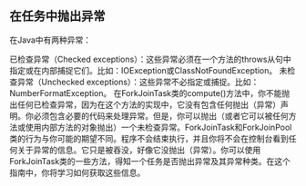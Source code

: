 ## 在任务中抛出异常
   
   在Java中有两种异常：
   
   已检查异常（Checked exceptions）：这些异常必须在一个方法的throws从句中指定或在内部捕捉它们。比如：IOException或ClassNotFoundException。
   未检查异常（Unchecked exceptions）：这些异常不必指定或捕捉。比如：NumberFormatException。
   在ForkJoinTask类的compute()方法中，你不能抛出任何已检查异常，因为在这个方法的实现中，它没有包含任何抛出（异常）声明。你必须包含必要的代码来处理异常。但是，你可以抛出（或者它可以被任何方法或使用内部方法的对象抛出）一个未检查异常。ForkJoinTask和ForkJoinPool类的行为与你可能的期望不同。程序不会结束执行，并且你将不会在控制台看到任何关于异常的信息。它只是被吞没，好像它没抛出（异常）。你可以使用ForkJoinTask类的一些方法，得知一个任务是否抛出异常及其异常种类。在这个指南中，你将学习如何获取这些信息。